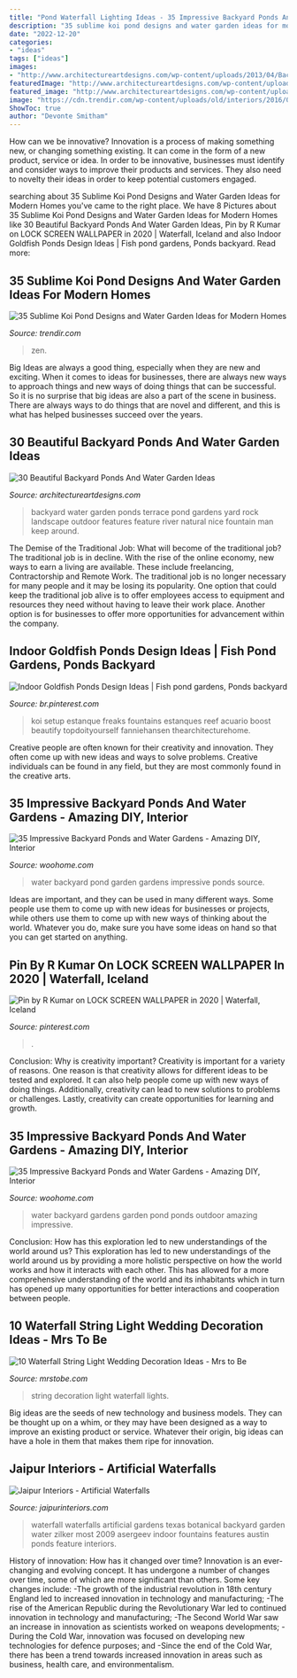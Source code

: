 ```yaml
---
title: "Pond Waterfall Lighting Ideas - 35 Impressive Backyard Ponds And Water Gardens"
description: "35 sublime koi pond designs and water garden ideas for modern homes"
date: "2022-12-20"
categories:
- "ideas"
tags: ["ideas"]
images:
- "http://www.architectureartdesigns.com/wp-content/uploads/2013/04/Backyard-ArchitectureArtDesigns-20.jpg"
featuredImage: "http://www.architectureartdesigns.com/wp-content/uploads/2013/04/Backyard-ArchitectureArtDesigns-20.jpg"
featured_image: "http://www.architectureartdesigns.com/wp-content/uploads/2013/04/Backyard-ArchitectureArtDesigns-20.jpg"
image: "https://cdn.trendir.com/wp-content/uploads/old/interiors/2016/02/14/koi-ponds-and-water-gardens-for-modern-homes-18.jpg"
ShowToc: true
author: "Devonte Smitham"
---
```



How can we be innovative?
Innovation is a process of making something new, or changing something existing. It can come in the form of a new product, service or idea. In order to be innovative, businesses must identify and consider ways to improve their products and services. They also need to novelty their ideas in order to keep potential customers engaged.

	

		
searching about 35 Sublime Koi Pond Designs and Water Garden Ideas for Modern Homes you've came to the right place. We have 8 Pictures about 35 Sublime Koi Pond Designs and Water Garden Ideas for Modern Homes like 30 Beautiful Backyard Ponds And Water Garden Ideas, Pin by R Kumar on LOCK SCREEN WALLPAPER in 2020 | Waterfall, Iceland and also Indoor Goldfish Ponds Design Ideas | Fish pond gardens, Ponds backyard. Read more:
		
    
## 35 Sublime Koi Pond Designs And Water Garden Ideas For Modern Homes

<img loading=lazy src="https://cdn.trendir.com/wp-content/uploads/old/interiors/2016/02/14/koi-ponds-and-water-gardens-for-modern-homes-18.jpg" onerror="this.onerror=null;this.src='https://tse1.mm.bing.net/th?id=OIP.yq1iqG1wJrCJDsDx5GXPLQHaKL&amp;pid=15.1';" alt="35 Sublime Koi Pond Designs and Water Garden Ideas for Modern Homes">

_Source: trendir.com_

>zen. 

	

Big Ideas are always a good thing, especially when they are new and exciting. When it comes to ideas for businesses, there are always new ways to approach things and new ways of doing things that can be successful. So it is no surprise that big ideas are also a part of the scene in business. There are always ways to do things that are novel and different, and this is what has helped businesses succeed over the years.

    
## 30 Beautiful Backyard Ponds And Water Garden Ideas

<img loading=lazy src="http://www.architectureartdesigns.com/wp-content/uploads/2013/04/Backyard-ArchitectureArtDesigns-20.jpg" onerror="this.onerror=null;this.src='https://tse2.mm.bing.net/th?id=OIP.aGiHQbX2bM25ZrIfX0nmgwHaLH&amp;pid=15.1';" alt="30 Beautiful Backyard Ponds And Water Garden Ideas">

_Source: architectureartdesigns.com_

>backyard water garden ponds terrace pond gardens yard rock landscape outdoor features feature river natural nice fountain man keep around. 

	

The Demise of the Traditional Job: What will become of the traditional job?
The traditional job is in decline. With the rise of the online economy, new ways to earn a living are available. These include freelancing, Contractorship and Remote Work. The traditional job is no longer necessary for many people and it may be losing its popularity. One option that could keep the traditional job alive is to offer employees access to equipment and resources they need without having to leave their work place. Another option is for businesses to offer more opportunities for advancement within the company.

    
## Indoor Goldfish Ponds Design Ideas | Fish Pond Gardens, Ponds Backyard

<img loading=lazy src="https://i.pinimg.com/736x/ec/29/6d/ec296dd0d5fc3498c58289e945930f14.jpg" onerror="this.onerror=null;this.src='https://tse1.mm.bing.net/th?id=OIP.XY1uQmjXxH5EquQwoTdRdQHaJQ&amp;pid=15.1';" alt="Indoor Goldfish Ponds Design Ideas | Fish pond gardens, Ponds backyard">

_Source: br.pinterest.com_

>koi setup estanque freaks fountains estanques reef acuario boost beautify topdoityourself fanniehansen thearchitecturehome. 

	

Creative people are often known for their creativity and innovation. They often come up with new ideas and ways to solve problems. Creative individuals can be found in any field, but they are most commonly found in the creative arts.

    
## 35 Impressive Backyard Ponds And Water Gardens - Amazing DIY, Interior

<img loading=lazy src="https://www.woohome.com/wp-content/uploads/2014/04/backyard-pond-water-garden-26.jpg" onerror="this.onerror=null;this.src='https://tse1.mm.bing.net/th?id=OIP.buMJPxyggpYOO6RvUoBMHQHaJ4&amp;pid=15.1';" alt="35 Impressive Backyard Ponds and Water Gardens - Amazing DIY, Interior">

_Source: woohome.com_

>water backyard pond garden gardens impressive ponds source. 

	

Ideas are important, and they can be used in many different ways. Some people use them to come up with new ideas for businesses or projects, while others use them to come up with new ways of thinking about the world. Whatever you do, make sure you have some ideas on hand so that you can get started on anything.

    
## Pin By R Kumar On LOCK SCREEN WALLPAPER In 2020 | Waterfall, Iceland

<img loading=lazy src="https://i.pinimg.com/736x/35/16/f9/3516f90915134d8383fda7c6901821c7.jpg" onerror="this.onerror=null;this.src='https://tse1.mm.bing.net/th?id=OIP.dbn1205wwWu5u-fn83exlQHaO0&amp;pid=15.1';" alt="Pin by R Kumar on LOCK SCREEN WALLPAPER in 2020 | Waterfall, Iceland">

_Source: pinterest.com_

>. 

	

Conclusion: Why is creativity important?
Creativity is important for a variety of reasons. One reason is that creativity allows for different ideas to be tested and explored. It can also help people come up with new ways of doing things. Additionally, creativity can lead to new solutions to problems or challenges. Lastly, creativity can create opportunities for learning and growth.

    
## 35 Impressive Backyard Ponds And Water Gardens - Amazing DIY, Interior

<img loading=lazy src="https://www.woohome.com/wp-content/uploads/2014/04/backyard-pond-water-garden-24.jpg" onerror="this.onerror=null;this.src='https://tse1.mm.bing.net/th?id=OIP.HRwmMkF2d-1dRJ0D_wYibAHaHa&amp;pid=15.1';" alt="35 Impressive Backyard Ponds and Water Gardens - Amazing DIY, Interior">

_Source: woohome.com_

>water backyard gardens garden pond ponds outdoor amazing impressive. 

	

Conclusion: How has this exploration led to new understandings of the world around us?
This exploration has led to new understandings of the world around us by providing a more holistic perspective on how the world works and how it interacts with each other. This has allowed for a more comprehensive understanding of the world and its inhabitants which in turn has opened up many opportunities for better interactions and cooperation between people.

    
## 10 Waterfall String Light Wedding Decoration Ideas - Mrs To Be

<img loading=lazy src="http://mrstobe.com/wp-content/uploads/2018/05/Waterfall-String-Light-Wedding-Decoration-Ideas_10.jpg" onerror="this.onerror=null;this.src='https://tse1.mm.bing.net/th?id=OIP.ooobbp4HYKJPZaYQMLsceAHaJ3&amp;pid=15.1';" alt="10 Waterfall String Light Wedding Decoration Ideas - Mrs to Be">

_Source: mrstobe.com_

>string decoration light waterfall lights. 

	

Big ideas are the seeds of new technology and business models. They can be thought up on a whim, or they may have been designed as a way to improve an existing product or service. Whatever their origin, big ideas can have a hole in them that makes them ripe for innovation.

    
## Jaipur Interiors - Artificial Waterfalls

<img loading=lazy src="https://www.jaipurinteriors.com/product-gallery/Artificial-Waterfalls/10.jpg" onerror="this.onerror=null;this.src='https://tse4.mm.bing.net/th?id=OIP.aO2NJZtKKiAJWZb29i0TaAHaLI&amp;pid=15.1';" alt="Jaipur Interiors - Artificial Waterfalls">

_Source: jaipurinteriors.com_

>waterfall waterfalls artificial gardens texas botanical backyard garden water zilker most 2009 asergeev indoor fountains features austin ponds feature interiors. 

	

History of innovation: How has it changed over time?
Innovation is an ever-changing and evolving concept. It has undergone a number of changes over time, some of which are more significant than others. 
Some key changes include: 
-The growth of the industrial revolution in 18th century England led to increased innovation in technology and manufacturing; 
-The rise of the American Republic during the Revolutionary War led to continued innovation in technology and manufacturing; 
-The Second World War saw an increase in innovation as scientists worked on weapons developments; 
-During the Cold War, innovation was focused on developing new technologies for defence purposes; and 
-Since the end of the Cold War, there has been a trend towards increased innovation in areas such as business, health care, and environmentalism.

